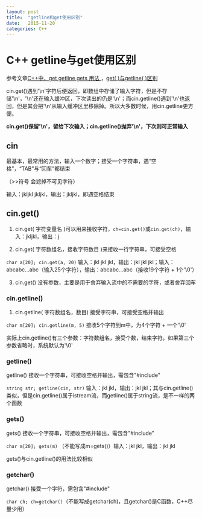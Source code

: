 ```yaml
---
layout: post
title:  "getline和get使用区别"
date:   2015-11-20
categories: C++
---
```


# C++ getline与get使用区别

参考文章[C++中，get getline gets 用法 ](http://blog.sina.com.cn/s/blog_88feaf0b0100ynnn.html)，[get( )与getline( )区别](http://www.cnblogs.com/qlwy/archive/2011/11/03/2235126.html)

cin.get()遇到'\n'字符后便返回，即数组中存储了输入字符，但是不存储'\n'，'\n'还在输入缓冲区，下次读出的仍是'\n'；而cin.getline()遇到'\n'也返回，但是其会把'\n'从输入缓冲区里移除掉。所以大多数时候，用cin.getline更方便。

**cin.get()保留'\n'，留给下次输入；cin.getline()抛弃'\n'，下次则可正常输入**

## cin

最基本，最常用的方法，输入一个数字；接受一个字符串，遇“空格”，“TAB”与“回车”都结束

（>>符号 会滤掉不可见字符）

输入：jkljkl  jkljkl，输出：jkljkl，即遇空格结束

## cin.get()

1. cin.get( 字符变量名 )可以用来接收字符，`ch=cin.get()`或`cin.get(ch)`，输入：jkljkl，输出：j

2. cin.get( 字符数组名，接收字符数目 )来接收一行字符串，可接受空格

`char a[20]; cin.get(a, 20)` 输入：jkl jkl jkl，输出：jkl jkl jkl；输入：abcabc...abc（输入25个字符），输出：abcabc...abc（接收19个字符 + 1个'\0'）

3. cin.get() 没有参数，主要是用于舍弃输入流中的不需要的字符，或者舍弃回车

### cin.getline()

1. cin.getilne( 字符数组名，数目) 接受字符串，可接受空格并输出

`char m[20]; cin.getline(m, 5)` 接收5个字符到m中，为4个字符 + 一个'\0'

实际上cin.getline()有三个参数：字符数组名，接受个数，结束字符。如果第三个参数省略时，系统默认为'\0'

### getline()

getline() 接收一个字符串，可接收空格并输出，需包含"#include<string>"

`string str; getline(cin, str)` 输入：jkl jkl，输出：jkl jkl；其与cin.getline()类似，但是cin.getline()属于istream流，而getline()属于string流，是不一样的两个函数

### gets()

gets() 接收一个字符串，可接收空格并输出，需包含"#include<string>"

`char m[20]; gets(m)` （不能写成m=gets()）输入：jkl jkl，输出：jkl jkl

gets()与cin.getline()的用法比较相似

### getchar()

getchar() 接受一个字符，需包含"#include<string>"

`char ch; ch=getchar()`（不能写成getchar(ch)，且getchar()是C函数，C++尽量少用）